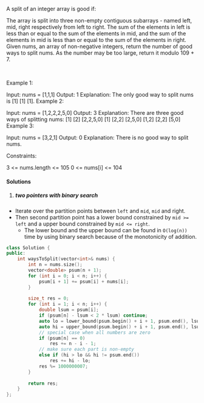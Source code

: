 A split of an integer array is good if:

The array is split into three non-empty contiguous subarrays - named left, mid, right respectively from left to right.
The sum of the elements in left is less than or equal to the sum of the elements in mid, and the sum of the elements in mid is less than or equal to the sum of the elements in right.
Given nums, an array of non-negative integers, return the number of good ways to split nums. As the number may be too large, return it modulo 109 + 7.

 

Example 1:

Input: nums = [1,1,1]
Output: 1
Explanation: The only good way to split nums is [1] [1] [1].
Example 2:

Input: nums = [1,2,2,2,5,0]
Output: 3
Explanation: There are three good ways of splitting nums:
[1] [2] [2,2,5,0]
[1] [2,2] [2,5,0]
[1,2] [2,2] [5,0]
Example 3:

Input: nums = [3,2,1]
Output: 0
Explanation: There is no good way to split nums.
 

Constraints:

3 <= nums.length <= 105
0 <= nums[i] <= 104


#### Solutions

1. ##### two pointers with binary search

- Iterate over the partition points between `left` and `mid`, `mid` and right.
- Then second partition point has a lower bound constrained by `mid >= left` and a upper bound constrained by `mid <= right`.
  - The lower bound and the upper bound can be found in `O(log(n))` time by using binary search because of the monotonicity of addition.

```c++
class Solution {
public:
    int waysToSplit(vector<int>& nums) {
        int n = nums.size();
        vector<double> psum(n + 1);
        for (int i = 0; i < n; i++) {
            psum[i + 1] += psum[i] + nums[i];
        }
        
        size_t res = 0;
        for (int i = 1; i < n; i++) {
            double lsum = psum[i];
            if (psum[n] - lsum < 2 * lsum) continue;
            auto lo = lower_bound(psum.begin() + i + 1, psum.end(), lsum + lsum);
            auto hi = upper_bound(psum.begin() + i + 1, psum.end(), lsum + (psum[n] - lsum) / 2);
            // special case when all numbers are zero
            if (psum[n] == 0)
                res += n - i - 1;
            // make sure each part is non-empty
            else if (hi > lo && hi != psum.end())
                res += hi - lo;
            res %= 1000000007;            
        }
        
        return res;
    }
};

```